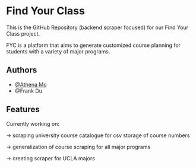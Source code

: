 
# Find Your Class

This is the GitHub Repository (backend scraper focused) for our Find Your Class project. 

FYC is a platform that aims to generate customized course planning for students with a variety of major programs. 




## Authors

- [@Athena Mo](https://www.github.com/Fishier1224)
- @Frank Du 


## Features

Currently working on: 

-> scraping university course catalogue for csv storage of course numbers

-> generalization of course scraping for all major programs 

-> creating scraper for UCLA majors


